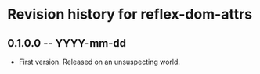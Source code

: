 # Revision history for reflex-dom-attrs

## 0.1.0.0 -- YYYY-mm-dd

* First version. Released on an unsuspecting world.
